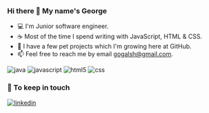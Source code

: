 ### Hi there 👋 My name's George

* 💻 I'm Junior software engineer.
* ☕ Most of the time I spend writing with JavaScript, HTML & CSS.
* 🚀 I have a few pet projects which I'm growing here at GitHub.
* 📫 Feel free to reach me by email [gogalsh@gmail.com](mailto:gogalsh@gmail.com).

![java](https://img.shields.io/static/v1?logo=java&style=for-the-badge&label=java&message=intermediate)
![javascript](https://img.shields.io/static/v1?logo=javascript&style=for-the-badge&label=javascript&message=beginner)
![html5](https://img.shields.io/static/v1?logo=html5&style=for-the-badge&label=html5&message=beginner)
![css](https://img.shields.io/static/v1?logo=css3&style=for-the-badge&label=css3&message=beginner)

### 🤝 To keep in touch

[ ![linkedin](https://img.shields.io/static/v1?logo=linkedin&style=for-the-badge&label=linkedin&message=GeorgyGusarov)](http://linkedin.com/in/georgygusarov/)
